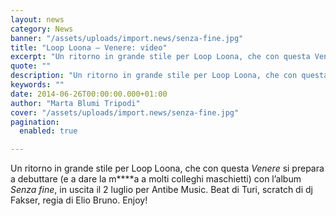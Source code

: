 ```yaml
---
layout: news
category: News
banner: "/assets/uploads/import.news/senza-fine.jpg"
title: "Loop Loona – Venere: video"
excerpt: "Un ritorno in grande stile per Loop Loona, che con questa Venere si prepara a debuttare (e a dare la m****a a molti colleghi maschietti) con l’album Senza fine, in uscita il 2 luglio per Antibe Music. Beat di Turi, scratch di dj Fakser, regia di Elio Bruno. Enjoy!"
quote: ""
description: "Un ritorno in grande stile per Loop Loona, che con questa Venere si prepara a debuttare (e a dare la m****a a molti colleghi maschietti) con l’album Senza fine, in uscita il 2 luglio per Antibe Music. Beat di Turi, scratch di dj Fakser, regia di Elio Bruno. Enjoy!"
keywords: ""
date: 2014-06-26T00:00:00.000+01:00
author: "Marta Blumi Tripodi"
cover: "/assets/uploads/import.news/senza-fine.jpg"
pagination:
  enabled: true

---
```


[](https://hotmc.com/wp-content/uploads/2014/06/senza-fine.jpg)

Un ritorno in grande stile per Loop Loona, che con questa _Venere_ si prepara a debuttare (e a dare la m\*\*\*\*a a molti colleghi maschietti) con l’album _Senza fine_, in uscita il 2 luglio per Antibe Music. Beat di Turi, scratch di dj Fakser, regia di Elio Bruno. Enjoy!
